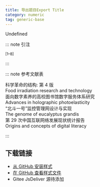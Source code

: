 ```yaml
--- 
title: 导出题目Export Title 
category: numeric 
tag: generic-base 
--- 
```


<!-- 此文件由脚本自动生成，请勿手动修改！ -->  

Undefined  

::: note 引注  

<sup>[1–8]</sup>  

:::  

::: note 参考文献表  

<div class="csl-bib-body">
  <div class="csl-entry second-field-align-flush hangingindent-false"> 
    <div class="csl-left-margin">科学革命的结构: 第 4 版</div> </div>
  <div class="csl-entry second-field-align-flush hangingindent-false"> 
    <div class="csl-left-margin">Food irradiation research and technology</div> </div>
  <div class="csl-entry second-field-align-flush hangingindent-false"> 
    <div class="csl-left-margin">面向数字素养的高校图书馆数字服务体系研究</div> </div>
  <div class="csl-entry second-field-align-flush hangingindent-false"> 
    <div class="csl-left-margin">Advances in holographic photoelasticity</div> </div>
  <div class="csl-entry second-field-align-flush hangingindent-false"> 
    <div class="csl-left-margin">“北斗一号”监控管理网设计与实现</div> </div>
  <div class="csl-entry second-field-align-flush hangingindent-false"> 
    <div class="csl-left-margin">The genome of eucalyptus grandis</div> </div>
  <div class="csl-entry second-field-align-flush hangingindent-false"> 
    <div class="csl-left-margin">第 29 次中国互联网络发展现状统计报告</div> </div>
  <div class="csl-entry second-field-align-flush hangingindent-false"> 
    <div class="csl-left-margin">Origins and concepts of digital literacy</div> </div>
</div>
  

:::  

<!-- more -->  

## 下载链接  

- [从 GitHub 安装样式](https://github.com/zotero-cn/styles/./raw/main/src/export-title/export-title.csl)  
- [在 GitHub 查看样式文件](https://github.com/zotero-cn/styles/./tree/main/src/export-title/export-title.csl)  
- Gitee JsDeliver 源待添加  
